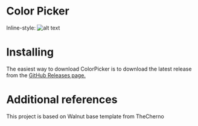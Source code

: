 # Color Picker
Inline-style:
![alt text](https://github.com/DerDunkelheit/ColorPicker/tree/master/ColorPicker/AppThumbnail.png)

# Installing
The easiest way to download ColorPicker is to download the latest release from the [GitHub Releases page.](https://github.com/DerDunkelheit/ColorPicker/releases)

# Additional references
This project is based on Walnut base template from TheCherno

